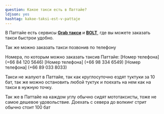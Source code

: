 ```yaml
---
question: Какое такси есть в Паттайе?
ldjson: yes
hashtag: kakoe-taksi-est-v-pattaje
---
```


В Паттайе есть сервисы [**Grab такси**](https://www.grab.com/th/en/transport/taxi/) и [**BOLT**](https://bolt.eu/en/), где вы можете заказать такси быстрои удобно.

Так же можно заказать такси позвонив по телефону

Номера, по которым можно заказать таксив Паттайе:
[Номер телефона] (+66 84 120 5646) [Номер телефона] (+66 98 334 6549) [Номер телефона] (+66 89 033 8033)

Такси не жалуют в Паттайе, так как круглосуточно ездят туктуки за 10 бат, так же можно остановить любой туктук и поехать на нем как на такси в нужную точку.

Так же в Паттайе на каждом углу обычно сидят мототаксисты, тоже не самое дешевое удовольствие. Доехать с севера до волкинг стрит обычно стоит 100 бат

